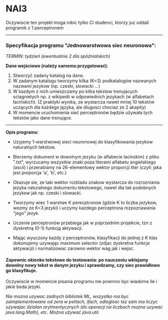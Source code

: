 # NAI3
Oczywiscie ten projekt moga robic tylko Ci studenci, ktorzy juz oddali programik z 1 perceptronem
***

### Specyfikacja programu "Jednowarstwowa siec neuronowa":

_TERMIN: tydzień (ewentualnie 2 dla spóźnialskich)_

**Dane wejściowe (należy samemu przygotować)**:
1. Stworzyć zadany katalog na dane.
2. W zadanym katalogu tworzymy kilka (K=3) podkatalogów nazwanych nazwami jezykow (np. czeski, slowacki ...)
3. W kazdym z nich umieszczamy po kilka tekstow trenujacych sciagnietych np. z wikipedii w odpowiednich jezykach (w alfabetach łacińskich). (Z praktyki wynika, ze wystarcza nawet mniej 10 tekstów uczących dla każdego języka, ale dlugosci chociaz ze
2 akapity)
4. W momencie uruchomienia sieć perceptronów będzie używała tych tekstów jako dane trenujące.

***

**Opis programu**:
- Uzyjemy 1-warstwowej sieci neuronowej do klasyfikowania jezykow naturalnych tekstow.

- Bierzemy dokument w dowolnym jezyku (w alfabecie lacinskim) z pliku ".txt", wyrzucamy wszystkie znaki poza literami alfabetu angielskiego (ascii) i przerabiamy na 26-elementowy wektor proporcji liter (czyli: jaka jest proporcja 'a', 'b', etc.)

- Okazuje sie, ze taki wektor rozkladu znakow wystarcza do rozrozniania jezyka naturalnego dokumentu tekstowego, nawet dla tak podobnych jezykow jak np. czeski i slowacki.

- Tworzymy wiec 1 warstwe K perecptronow (gdzie K to liczba jezykow, wezmy ze K=3 jezyki) i uczymy kazdego perceptrona rozpoznawania "jego" jezyk.

- Uczenie perceptronów przebiega jak w poprzednim projekcie, tzn z dyskretną (0-1) funkcją aktywacji.

- Mając wyuczony każdy z perceptronów, klasyfikacji do jednej z K klas dokonujemy uzywając maximum selector (zdjac dyskretna funkcje aktywacji) i normalizowac zarowno wektor wag jak i wejsc.

#### Zapewnic okienko tekstowe do testowania: po nauczeniu wklejamy dowolny nowy tekst w danym jezyku i sprawdzamy, czy siec prawidlowo go klasyfikuje.

Oczywiscie w momencie pisania programu nie powinno byc wiadome ile i jakie beda jezyki.

_Nie mozna uzywac zadnych bibliotek ML, wszystko ma byc zaimplementowane od zera w petlach, ifach, odleglosc tez sam ma liczyc uzywajac dzialan arytmentycznych (do operacji na liczbach mozna uzywac java.lang.Math), etc. Można używać java.util._
